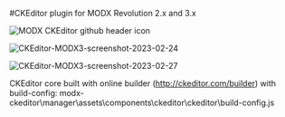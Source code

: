 #CKEditor plugin for MODX Revolution 2.x and 3.x

![MODX CKEditor github header icon](https://user-images.githubusercontent.com/5102558/221632707-733ad96a-9c23-4683-a2d8-87383303a1c9.png)

![CKEditor-MODX3-screenshot-2023-02-24](https://user-images.githubusercontent.com/5102558/221632117-4e3c9a4e-218f-48f2-bc9c-98e772dedc9f.png)

![CKEditor-MODX3-screenshot-2023-02-27](https://user-images.githubusercontent.com/5102558/221632122-973d91ea-5457-4612-af85-f8a52f13e83a.png)

CKEditor core built with online builder (http://ckeditor.com/builder) with build-config: modx-ckeditor\manager\assets\components\ckeditor\ckeditor\build-config.js
